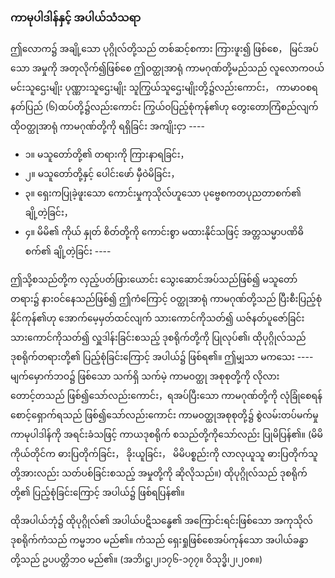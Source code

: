 ### ကာမုပါဒါန်နှင့် အပါယ်သံသရာ

ဤလောက၌ အချို့သော ပုဂ္ဂိုလ်တို့သည် တစ်ဆင့်စကား ကြားဖူး၍ ဖြစ်စေ， မြင်အပ်သော အမှုကို အတုလိုက်၍ဖြစ်စေ ဤဝတ္ထုအာရုံ ကာမဂုဏ်တို့မည်သည် လူလောကဝယ် မင်းသူဌေးမျိုး ပုဏ္ဏားသူဌေးမျိုး သူကြွယ်သူဌေးမျိုးတို့၌လည်းကောင်း， ကာမာဝစရ နတ်ပြည် (၆)ထပ်တို့၌လည်းကောင်း ကြွယ်ဝပြည့်စုံကုန်၏ဟု တွေးတောကြံစည်လျက် ထိုဝတ္ထုအာရုံ ကာမဂုဏ်တို့ကို ရရှိခြင်း အကျိုးငှာ ----

- ၁။ မသူတော်တို့၏ တရားကို ကြားနာရခြင်း，
- ၂။ မသူတော်တို့နှင့် ပေါင်းဖော် မှီဝဲမိခြင်း，
- ၃။ ရှေးကပြုခဲ့ဖူးသော ကောင်းမှုကုသိုလ်ဟူသော ပုဗ္ဗေစကတပုညတာစက်၏ ချို့တဲ့ခြင်း，
- ၄။ မိမိ၏ ကိုယ် နှုတ် စိတ်တို့ကို ကောင်းစွာ မထားနိုင်သဖြင့် အတ္တသမ္မာပဏိဓိစက်၏ ချို့တဲ့ခြင်း ----

ဤသို့စသည်တို့က လှည့်ပတ်ဖြားယောင်း သွေးဆောင်အပ်သည်ဖြစ်၍ မသူတော်တရား၌ နားဝင်နေသည်ဖြစ်၍ ဤကံကြောင့် ဝတ္ထုအာရုံ ကာမဂုဏ်တို့သည် ပြီးစီးပြည့်စုံနိုင်ကုန်၏ဟု အောက်မေ့မှတ်ထင်လျက် သားကောင်ကိုသတ်၍ ယဇ်နတ်ပူဇော်ခြင်း သားကောင်ကိုသတ်၍ လှူဒါန်းခြင်းစသည့် ဒုစရိုက်တို့ကို ပြုလုပ်၏၊ ထိုပုဂ္ဂိုလ်သည် ဒုစရိုက်တရားတို့၏ ပြည့်စုံခြင်းကြောင့် အပါယ်၌ ဖြစ်ရ၏။ 
ဤမျှသာ မကသေး ---- မျက်မှောက်ဘဝ၌ ဖြစ်သော သက်ရှိ သက်မဲ့ ကာမဝတ္ထု အစုစုတို့ကို လိုလားတောင့်တသည် ဖြစ်၍သော်လည်းကောင်း，ရအပ်ပြီးသော ကာမဂုဏ်တို့ကို လုံခြုံစေရန် စောင့်ရှောက်ရသည် ဖြစ်၍သော်လည်းကောင်း ကာမဝတ္ထုအစုစုတို့၌ စွဲလမ်းတပ်မက်မှု ကာမုပါဒါန်ကို အရင်းခံသဖြင့် ကာယဒုစရိုက် စသည်တို့ကိုသော်လည်း ပြုမိပြန်၏။ 
(မိမိ ကိုယ်တိုင်က ဓားပြတိုက်ခြင်း， ခိုးယူခြင်း， မိမိပစ္စည်းကို လာလုယူသူ ဓားပြတိုက်သူတို့အားလည်း သတ်ပစ်ခြင်းစသည့် အမှုတို့ကို ဆိုလိုသည်။) 
ထိုပုဂ္ဂိုလ်သည် ဒုစရိုက်တို့၏ ပြည့်စုံခြင်းကြောင့် အပါယ်၌ ဖြစ်ရပြန်၏။

ထိုအပါယ်ဘုံ၌ ထိုပုဂ္ဂိုလ်၏ အပါယ်ပဋိသန္ဓေ၏ အကြောင်းရင်းဖြစ်သော အကုသိုလ် ဒုစရိုက်ကံသည် ကမ္မဘဝ မည်၏။ 
ကံသည် ရှေးရှုဖြစ်စေအပ်ကုန်သော အပါယ်ခန္ဓာတို့သည် ဥပပတ္တိဘဝ မည်၏။
(အဘိ၊ဋ္ဌ၊၂၊၁၇၆-၁၇၇။ ဝိသုဒ္ဓိ၊၂၊၂၀၈။)